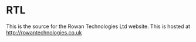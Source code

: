 # RTL
This is the source for the Rowan Technologies Ltd website. This is hosted at http://rowantechnologies.co.uk
